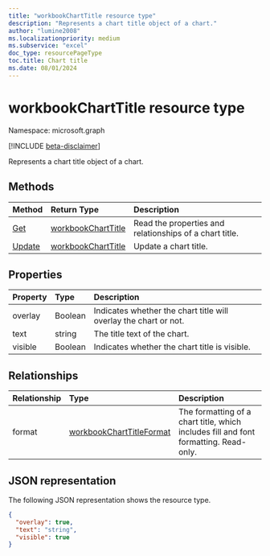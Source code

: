 ```yaml
---
title: "workbookChartTitle resource type"
description: "Represents a chart title object of a chart."
author: "lumine2008"
ms.localizationpriority: medium
ms.subservice: "excel"
doc_type: resourcePageType
toc.title: Chart title
ms.date: 08/01/2024
---
```


# workbookChartTitle resource type

Namespace: microsoft.graph

[!INCLUDE [beta-disclaimer](../../includes/beta-disclaimer.md)]

Represents a chart title object of a chart.


## Methods

| Method		   | Return Type	|Description|
|:---------------|:--------|:----------|
|[Get](../api/charttitle-get.md) | [workbookChartTitle](workbookcharttitle.md) |Read the properties and relationships of a chart title.|
|[Update](../api/charttitle-update.md) | [workbookChartTitle](workbookcharttitle.md)	|Update a chart title. |

## Properties

| Property	   | Type	|Description|
|:---------------|:--------|:----------|
|overlay|Boolean|Indicates whether the chart title will overlay the chart or not.|
|text|string|The title text of the chart.|
|visible|Boolean|Indicates whether the chart title is visible.|

## Relationships

| Relationship | Type	|Description|
|:---------------|:--------|:----------|
|format|[workbookChartTitleFormat](workbookcharttitleformat.md)|The formatting of a chart title, which includes fill and font formatting. Read-only.|

## JSON representation

The following JSON representation shows the resource type.

<!-- {
  "blockType": "resource",
  "baseType": "microsoft.graph.entity",
  "optionalProperties": [

  ],
  "@odata.type": "microsoft.graph.workbookChartTitle"
}-->

```json
{
  "overlay": true,
  "text": "string",
  "visible": true
}

```

<!-- uuid: 8fcb5dbc-d5aa-4681-8e31-b001d5168d79
2015-10-25 14:57:30 UTC -->
<!--
{
  "type": "#page.annotation",
  "description": "ChartTitle resource",
  "keywords": "",
  "section": "documentation",
  "tocPath": "",
  "suppressions": []
}
-->


